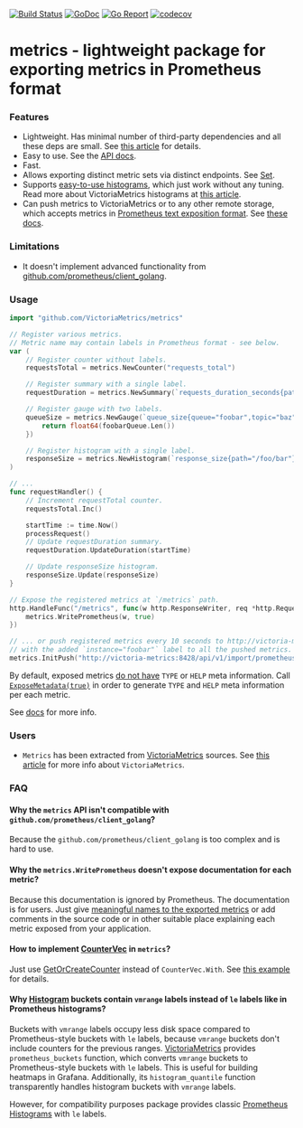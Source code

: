 [![Build Status](https://github.com/VictoriaMetrics/metrics/workflows/main/badge.svg)](https://github.com/VictoriaMetrics/metrics/actions)
[![GoDoc](https://godoc.org/github.com/VictoriaMetrics/metrics?status.svg)](http://godoc.org/github.com/VictoriaMetrics/metrics)
[![Go Report](https://goreportcard.com/badge/github.com/VictoriaMetrics/metrics)](https://goreportcard.com/report/github.com/VictoriaMetrics/metrics)
[![codecov](https://codecov.io/gh/VictoriaMetrics/metrics/branch/master/graph/badge.svg)](https://codecov.io/gh/VictoriaMetrics/metrics)


# metrics - lightweight package for exporting metrics in Prometheus format


### Features

* Lightweight. Has minimal number of third-party dependencies and all these deps are small.
  See [this article](https://medium.com/@valyala/stripping-dependency-bloat-in-victoriametrics-docker-image-983fb5912b0d) for details.
* Easy to use. See the [API docs](http://godoc.org/github.com/VictoriaMetrics/metrics).
* Fast.
* Allows exporting distinct metric sets via distinct endpoints. See [Set](http://godoc.org/github.com/VictoriaMetrics/metrics#Set).
* Supports [easy-to-use histograms](http://godoc.org/github.com/VictoriaMetrics/metrics#Histogram), which just work without any tuning.
  Read more about VictoriaMetrics histograms at [this article](https://medium.com/@valyala/improving-histogram-usability-for-prometheus-and-grafana-bc7e5df0e350).
* Can push metrics to VictoriaMetrics or to any other remote storage, which accepts metrics
  in [Prometheus text exposition format](https://github.com/prometheus/docs/blob/main/content/docs/instrumenting/exposition_formats.md#text-based-format).
  See [these docs](http://godoc.org/github.com/VictoriaMetrics/metrics#InitPush).


### Limitations

* It doesn't implement advanced functionality from [github.com/prometheus/client_golang](https://godoc.org/github.com/prometheus/client_golang).


### Usage

```go
import "github.com/VictoriaMetrics/metrics"

// Register various metrics.
// Metric name may contain labels in Prometheus format - see below.
var (
	// Register counter without labels.
	requestsTotal = metrics.NewCounter("requests_total")

	// Register summary with a single label.
	requestDuration = metrics.NewSummary(`requests_duration_seconds{path="/foobar/baz"}`)

	// Register gauge with two labels.
	queueSize = metrics.NewGauge(`queue_size{queue="foobar",topic="baz"}`, func() float64 {
		return float64(foobarQueue.Len())
	})

	// Register histogram with a single label.
	responseSize = metrics.NewHistogram(`response_size{path="/foo/bar"}`)
)

// ...
func requestHandler() {
	// Increment requestTotal counter.
	requestsTotal.Inc()

	startTime := time.Now()
	processRequest()
	// Update requestDuration summary.
	requestDuration.UpdateDuration(startTime)

	// Update responseSize histogram.
	responseSize.Update(responseSize)
}

// Expose the registered metrics at `/metrics` path.
http.HandleFunc("/metrics", func(w http.ResponseWriter, req *http.Request) {
	metrics.WritePrometheus(w, true)
})

// ... or push registered metrics every 10 seconds to http://victoria-metrics:8428/api/v1/import/prometheus
// with the added `instance="foobar"` label to all the pushed metrics.
metrics.InitPush("http://victoria-metrics:8428/api/v1/import/prometheus", 10*time.Second, `instance="foobar"`, true)
```

By default, exposed metrics [do not have](https://github.com/VictoriaMetrics/metrics/issues/48#issuecomment-1620765811)
`TYPE` or `HELP` meta information. Call [`ExposeMetadata(true)`](https://pkg.go.dev/github.com/VictoriaMetrics/metrics#ExposeMetadata)
in order to generate `TYPE` and `HELP` meta information per each metric.

See [docs](https://pkg.go.dev/github.com/VictoriaMetrics/metrics) for more info.

### Users

* `Metrics` has been extracted from [VictoriaMetrics](https://github.com/VictoriaMetrics/VictoriaMetrics) sources.
  See [this article](https://medium.com/devopslinks/victoriametrics-creating-the-best-remote-storage-for-prometheus-5d92d66787ac)
  for more info about `VictoriaMetrics`.


### FAQ

#### Why the `metrics` API isn't compatible with `github.com/prometheus/client_golang`?

Because the `github.com/prometheus/client_golang` is too complex and is hard to use.


#### Why the `metrics.WritePrometheus` doesn't expose documentation for each metric?

Because this documentation is ignored by Prometheus. The documentation is for users.
Just give [meaningful names to the exported metrics](https://prometheus.io/docs/practices/naming/#metric-names)
or add comments in the source code or in other suitable place explaining each metric exposed from your application.


#### How to implement [CounterVec](https://godoc.org/github.com/prometheus/client_golang/prometheus#CounterVec) in `metrics`?

Just use [GetOrCreateCounter](http://godoc.org/github.com/VictoriaMetrics/metrics#GetOrCreateCounter)
instead of `CounterVec.With`. See [this example](https://pkg.go.dev/github.com/VictoriaMetrics/metrics#example-Counter-Vec) for details.


#### Why [Histogram](http://godoc.org/github.com/VictoriaMetrics/metrics#Histogram) buckets contain `vmrange` labels instead of `le` labels like in Prometheus histograms?

Buckets with `vmrange` labels occupy less disk space compared to Prometheus-style buckets with `le` labels,
because `vmrange` buckets don't include counters for the previous ranges. [VictoriaMetrics](https://github.com/VictoriaMetrics/VictoriaMetrics) provides `prometheus_buckets`
function, which converts `vmrange` buckets to Prometheus-style buckets with `le` labels. This is useful for building heatmaps in Grafana.
Additionally, its `histogram_quantile` function transparently handles histogram buckets with `vmrange` labels.

However, for compatibility purposes package provides classic [Prometheus Histograms](http://godoc.org/github.com/VictoriaMetrics/metrics#PrometheusHistogram) with `le` labels.
